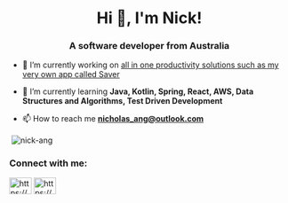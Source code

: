 <h1 align="center">Hi 👋, I'm Nick!</h1>
<h3 align="center">A software developer from Australia</h3>

- 🔭 I’m currently working on [all in one productivity solutions such as my very own app called Saver](https://www.monosaver.com)

- 🌱 I’m currently learning **Java, Kotlin, Spring, React, AWS, Data Structures and Algorithms, Test Driven Development**

- 📫 How to reach me **nicholas_ang@outlook.com**

<p>&nbsp;<img align="center" src="https://github-readme-stats.vercel.app/api?username=nick-ang&show_icons=true&locale=en" alt="nick-ang" /></p>

<h3 align="left">Connect with me:</h3>
<p align="left">
<a href="https://www.linkedin.com/in/nick-c-ang/" target="blank"><img align="center" src="https://raw.githubusercontent.com/rahuldkjain/github-profile-readme-generator/master/src/images/icons/Social/linked-in-alt.svg" alt="https://www.linkedin.com/in/nick-c-ang/" height="30" width="40" /></a>
<a href="https://www.instagram.com/nickangg/" target="blank"><img align="center" src="https://raw.githubusercontent.com/rahuldkjain/github-profile-readme-generator/master/src/images/icons/Social/instagram.svg" alt="https://www.instagram.com/nickangg/" height="30" width="40" /></a>
</p>
